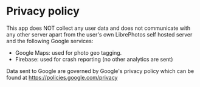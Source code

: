 # Privacy policy

This app does NOT collect any user data and does not communicate with any other server apart from 
the user's own LibrePhotos self hosted server and the following Google services:

* Google Maps: used for photo geo tagging. 
* Firebase: used for crash reporting (no other analytics are sent)

Data sent to Google are governed by Google's
privacy policy which can be found at https://policies.google.com/privacy